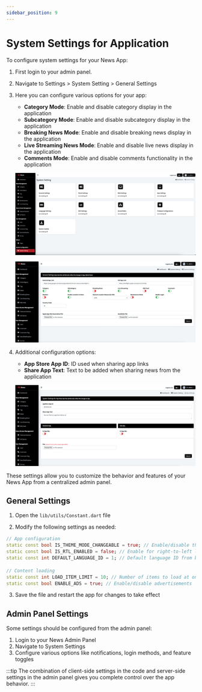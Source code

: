 ```yaml
---
sidebar_position: 9
---
```


# System Settings for Application

To configure system settings for your News App:

1. First login to your admin panel.

2. Navigate to Settings > System Setting > General Settings

3. Here you can configure various options for your app:

   - **Category Mode**: Enable and disable category display in the application
   - **Subcategory Mode**: Enable and disable subcategory display in the application
   - **Breaking News Mode**: Enable and disable breaking news display in the application
   - **Live Streaming News Mode**: Enable and disable live news display in the application
   - **Comments Mode**: Enable and disable comments functionality in the application

   ![Settings Page 1](/images/app/settings1.png)

   ![Settings Page 2](/images/app/settings2.png)

4. Additional configuration options:

   - **App Store App ID**: ID used when sharing app links
   - **Share App Text**: Text to be added when sharing news from the application

   ![Settings Page 3](/images/app/settings3.png)

These settings allow you to customize the behavior and features of your News App from a centralized admin panel.

## General Settings

1. Open the `lib/utils/Constant.dart` file

2. Modify the following settings as needed:

```dart
// App configuration
static const bool IS_THEME_MODE_CHANGEABLE = true; // Enable/disable theme switching
static const bool IS_RTL_ENABLED = false; // Enable for right-to-left languages
static const int DEFAULT_LANGUAGE_ID = 1; // Default language ID from backend

// Content loading
static const int LOAD_ITEM_LIMIT = 10; // Number of items to load at once
static const bool ENABLE_ADS = true; // Enable/disable advertisements
```

3. Save the file and restart the app for changes to take effect

## Admin Panel Settings

Some settings should be configured from the admin panel:

1. Login to your News Admin Panel
2. Navigate to System Settings
3. Configure various options like notifications, login methods, and feature toggles

:::tip
The combination of client-side settings in the code and server-side settings in the admin panel gives you complete control over the app behavior.
:::
